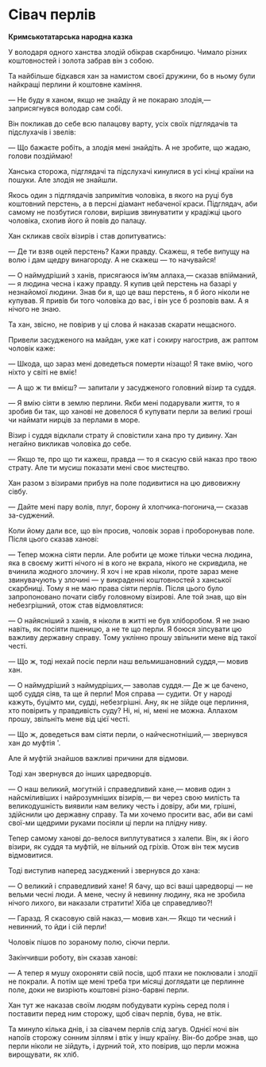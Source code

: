 # Сівач перлів

__Кримськотатарська народна казка__

У володаря одного ханства злодій обікрав скарбницю.
Чимало різних коштовностей і золота забрав він з собою.

Та найбільше бідкався хан за намистом своєї дружини, бо в ньому були найкращі перлини й коштовне каміння.

— Не буду я ханом, якщо не знайду й не покараю злодія,— заприсягнувся володар сам собі.

Він покликав до себе всю палацову варту, усіх своїх підглядачів та підслухачів і звелів:

— Що бажаєте робіть, а злодія мені знайдіть.
А не зробите, що жадаю, голови поздіймаю!

Ханська сторожа, підглядачі та підслухачі кинулися в усі кінці країни на пошуки.
Але злодія не знайшли.

Якось один з підглядачів запримітив чоловіка, в якого на руці був коштовний перстень, а в персні діамант небаченої краси.
Підглядач, аби самому не позбутися голови, вирішив звинуватити у крадіжці цього чоловіка, схопив його й повів до палацу.

Хан скликав своїх візирів і став допитуватись:

— Де ти взяв оцей перстень?
Кажи правду.
Скажеш, я тебе випущу на волю і дам щедру винагороду.
А не скажеш — то начувайся!

— О наймудріший з ханів, присягаюся ім’ям аллаха,— сказав впійманий,— я людина чесна і кажу правду.
Я купив цей перстень на базарі у незнайомої людини.
Знав би я, що це ваш перстень, я б його ніколи не купував.
Я привів би того чоловіка до вас, і він усе б розповів вам.
А я нічого не знаю.

Та хан, звісно, не повірив у ці слова й наказав скарати нещасного.

Привели засудженого на майдан, уже кат і сокиру нагострив, аж раптом чоловік каже:

— Шкода, що зараз мені доведеться померти нізащо!
Я таке вмію, чого ніхто у світі не вміє!

— А що ж ти вмієш? — запитали у засудженого головний візир та суддя.

— Я вмію сіяти в землю перлини.
Якби мені подарували життя, то я зробив би так, що ханові не довелося б купувати перли за великі гроші чи наймати нирців за перлами в море.

Візир і суддя відклали страту й сповістили хана про ту дивину.
Хан негайно викликав чоловіка до себе.

— Якщо те, про що ти кажеш, правда — то я скасую свій наказ про твою страту.
Але ти мусиш показати мені своє мистецтво.

Хан разом з візирами прибув на поле подивитися на цю дивовижну сівбу.

— Дайте мені пару волів, плуг, борону й хлопчика-погонича,— сказав за-суджений.

Коли йому дали все, що він просив, чоловік зорав і проборонував поле.
Після цього сказав ханові:

— Тепер можна сіяти перли.
Але робити це може тільки чесна людина, яка в своєму житті нічого ні в кого не вкрала, нікого не скривдила, не вчинила жодного злочину.
Я хоч і не крав ніколи, проте зараз мене звинувачують у злочині — у викраденні коштовностей з ханської скарбниці.
Тому я не маю права сіяти перлів. 
Після цього було запропоновано почати сівбу головному візирові.
Але той знав, що він небезгрішний, отож став відмовлятися:

— О найясніший з ханів, я ніколи в житті не був хліборобом.
Я не знаю навіть, як посіяти пшеницю, а не те що перли.
Я боюся зіпсувати цю важливу державну справу.
Тому уклінно прошу звільнити мене від такої честі.

— Що ж, тоді нехай посіє перли наш вельмишановний суддя,— мовив хан.

— О наймудріший з наймудріших,— заволав суддя.— Де ж це бачено, щоб суддя сіяв, та ще й перли!
Моя справа — судити.
От у народі кажуть, буцімто ми, судді, небезгрішні.
Ану, як не зійде оце перлиння, хто повірить у правдивість суду?
Ні, ні, ні, мені не можна.
Аллахом прошу, звільніть мене від цієї честі.

— Що ж, доведеться вам сіяти перли, о найчеснотніший,— звернувся хан до муфтія '.

Але й муфтій знайшов важливі причини для відмови.

Тоді хан звернувся до інших царедворців.

— О наш великий, могутній і справедливий хане,— мовив один з найсміливіших і найрозумніших візирів,— ви через свою милість та великодушність виявили нам велику честь і довіру, аби ми, грішні, здійснили цю державну справу.
Та ми хочемо просити вас, аби ви самі свої-ми щедрими руками посіяли ці перли на плідну ниву.

Тепер самому ханові до-велося виплутуватися з халепи.
Він, як і його візири, як суддя та муфтій, не вільний од гріхів.
Отож він теж мусив відмовитися.

Тоді виступив наперед засуджений і звернувся до хана:

— О великий і справедливий хане!
Я бачу, що всі ваші царедворці — не вельми чесні люди.
А мене, чесну й невинну людину, яка не зробила нічого лихого, ви наказали стратити!
Хіба це справедливо?!

— Гаразд.
Я скасовую свій наказ,— мовив хан.— Якщо ти чесний і невинний, то йди і сій перли!

Чоловік пішов по зораному полю, сіючи перли.

Закінчивши роботу, він сказав ханові:

— А тепер я мушу охороняти свій посів, щоб птахи не поклювали і злодії не покрали.
А потім ще мені треба три місяці доглядати це перлинне поле, доки не визріють коштовні різно-барвні перли.

Хан тут же наказав своїм людям побудувати курінь серед поля і поставити перед ним сторожу, щоб сівач перлів, бува, не втік.

Та минуло кілька днів, і за сівачем перлів слід загув.
Однієї ночі він напоїв сторожу сонним зіллям і втік у іншу країну.
Він-бо добре знав, що перли ніколи не зійдуть, і дурний той, хто повірив, що перли можна вирощувати, як хліб.
